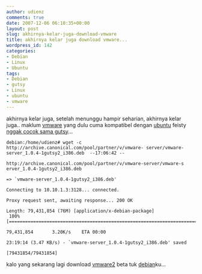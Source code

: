 ```yaml
---
author: udienz
comments: true
date: 2007-12-06 06:10:35+00:00
layout: post
slug: akhirnya-kelar-juga-download-vmware
title: akhirnya kelar juga download vmware...
wordpress_id: 142
categories:
- Debian
- Linux
- Ubuntu
tags:
- Debian
- gutsy
- Linux
- ubuntu
- vmware
---
```


akhirnya kelar juga, setelah menunggu hampir seharian, akhirnya kelar juga.. maklum [vmware](http://www.vmware.com) yang dulu cuma kompatibel dengan [ubuntu](http://www.ubuntu.com) feisty [nggak cocok sama gutsy](http://ubuntu.gauldong.net/page/3/)...

    
    
    debian:/home/udienz# wget -c http://archive.canonical.com/pool/partner/v/vmware- server/vmware-server_1.0.4-1gutsy2_i386.deb  --17:06:42 --
    
    http://archive.canonical.com/pool/partner/v/vmware-server/vmware-s erver_1.0.4-1gutsy2_i386.deb
    
    => `vmware-server_1.0.4-1gutsy2_i386.deb'
    
    Connecting to 10.10.1.3:3128... connected.
    
    Proxy request sent, awaiting response... 200 OK
    
    Length: 79,431,854 (76M) [application/x-debian-package]
     100%[=================================================================================>]
    
    79,431,854       3.20K/s    ETA 00:00
    
    23:19:14 (3.47 KB/s) - `vmware-server_1.0.4-1gutsy2_i386.deb' saved
    
    [79431854/79431854]


kalo yang sekarang lagi download [vmware2](http://ubuntulinux.or.id/blog/2007/11/23/instalasi-vmware-server-beta-di-gutsy/) beta tuk [debian](http://debian-id.org)ku...
